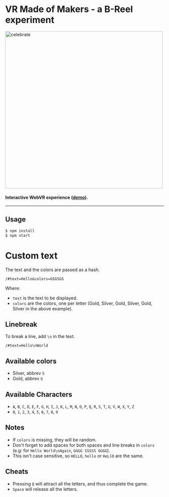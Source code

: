 # VR Made of Makers - a B-Reel experiment

<img alt="celebrate" src="https://raw.githubusercontent.com/B-Reel/vr-madeofmakers/master/gifs/celebrate.gif?token=AGysiehpIAd_ZythOdCWEHgBpfdoqnjwks5X3-YvwA%3D%3D" width="500">


#### Interactive WebVR experience ([demo](https://b-reel.github.io/vr-madeofmakers/)).

---

## Usage

```sh
$ npm install
$ npm start
```

# Custom text

The text and the colors are passed as a hash.

```
/#text=Hello&colors=GSGSGS
```

Where:

- `text` is the text to  be displayed.
- `colors` are the colors, one per letter (Gold, Silver, Gold, Silver, Gold, Silver in the above example).

## Linebreak

To break a line, add `\n` in the text.

```
/#text=Hello\nWorld
```

## Available colors

* Silver, abbrev `S`
* Gold, abbrev `G`

## Available Characters

- `A`, `B`, `C`, `D`, `E`, `F`, `G`, `H`, `I`, `J`, `K`, `L`, `M`, `N`, `O`, `P`, `Q`, `R`, `S`, `T`, `U`, `V`, `W`, `X`, `Y`, `Z`
- `0`, `1`, `2`, `3`, `4`, `5`, `6`, `7`, `8`, `9`

## Notes

- If `colors` is missing, they will be random.
- Don't forget to add spaces for both spaces and line breaks in `colors` (e.g: for `Hello World\nAgain`, `GGGG SSSSS GGGG`).
- This isn't case sensitive, so `HELLO`, `hello` or `HeLlO` are the same.

## Cheats

- Pressing `Q` will attract all the letters, and thus complete the game.
- `Space` will release all the letters.
